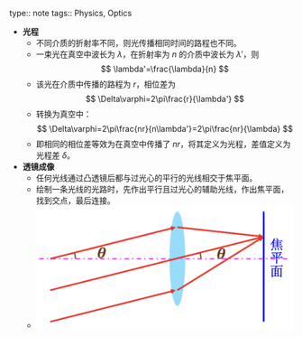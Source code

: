 type:: note
tags:: Physics, Optics

- **光程**
	- 不同介质的折射率不同，则光传播相同时间的路程也不同。
	- 一束光在真空中波长为 $\lambda$，在折射率为 $n$ 的介质中波长为 $\lambda'$，则
	  $$
	  \lambda'=\frac{\lambda}{n}
	  $$
	- 该光在介质中传播的路程为 $r$，相位差为
	  $$
	  \Delta\varphi=2\pi\frac{r}{\lambda'}
	  $$
	- 转换为真空中：
	  $$
	  \Delta\varphi=2\pi\frac{nr}{n\lambda'}=2\pi\frac{nr}{\lambda}
	  $$
	- 即相同的相位差等效为在真空中传播了 $nr$，将其定义为光程，差值定义为光程差 $\delta$。
- **透镜成像**
	- 任何光线通过凸透镜后都与过光心的平行的光线相交于焦平面。
	- 绘制一条光线的光路时，先作出平行且过光心的辅助光线，作出焦平面，找到交点，最后连接。
	- ![image.png](../assets/光学基础/lens-imaging.png)